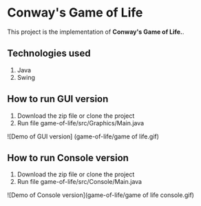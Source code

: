 # Conway's Game of Life
This project is the implementation of **Conway's Game of Life.**. 

## Technologies used
1. Java
2. Swing

## How to run GUI version
1. Download the zip file or clone the project
2. Run file game-of-life/src/Graphics/Main.java

![Demo of GUI version] (game-of-life/game of life.gif)

## How to run Console version
1. Download the zip file or clone the project
2. Run file game-of-life/src/Console/Main.java

![Demo of Console version](game-of-life/game of life console.gif)
